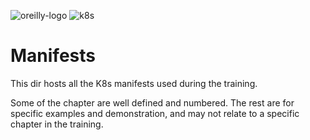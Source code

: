 ![oreilly-logo](./images/oreilly.png) ![k8s](./images/k8s.png)

# Manifests
This dir hosts all the K8s manifests used during the training.

Some of the chapter are well defined and numbered.
The rest are for specific examples and demonstration, and may not relate to a specific chapter in the training.
